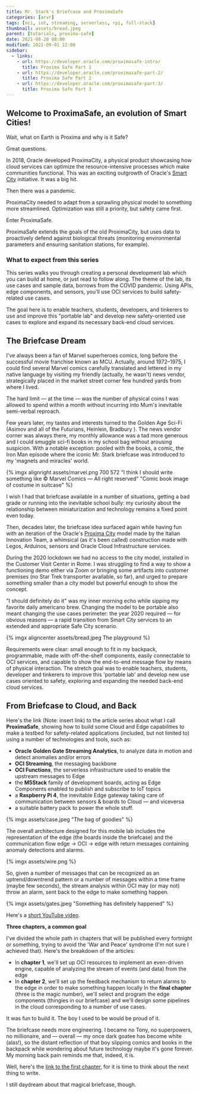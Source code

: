 ```yaml
---
title: Mr. Stark's Briefcase and ProximaSafe
categories: [arvr]
tags: [oci, iot, streaming, serverless, rpi, full-stack]
thumbnail: assets/bread.jpeg
parent: [tutorials, proxima-safe]
date: 2021-08-20 08:00
modified: 2021-09-01 12:00
sidebar:
  - links:
    - url: https://developer.oracle.com/proximasafe-intro/
      title: Proxima Safe Part 1
    - url: https://developer.oracle.com/proximasafe-part-2/
      title: Proxima Safe Part 2
    - url: https://developer.oracle.com/proximasafe-part-3/
      title: Proxima Safe Part 3
---
```


## Welcome to ProximaSafe, an evolution of Smart Cities!

Wait, what on Earth is Proxima and why is it Safe? 

Great questions. 

In 2018, Oracle developed ProximaCity, a physical product showcasing how cloud services can optimize the resource-intensive processes which make communities functional. This was an exciting outgrowth of Oracle's [Smart City](https://www.oracle.com/industries/public-sector/smart-cities/) initiative. It was a big hit.

Then there was a pandemic. 

ProximaCity needed to adapt from a sprawling physical model to something more streamlined. Optimization was still a priority, but safety came first. 

Enter ProximaSafe. 

ProximaSafe extends the goals of the old ProximaCity, but uses data to proactively defend against biological threats (monitoring environmental parameters and ensuring sanitation stations, for example).

### What to expect from this series

This series walks you through creating a personal development lab which you can build at home, or just read to follow along. The theme of the lab, its use cases and sample data, borrows from the COVID pandemic. Using APIs, edge components, and sensors, you'll use OCI services to build safety-related use cases.

The goal here is to enable teachers, students, developers, and tinkerers to use and improve this "portable lab" and develop new safety-oriented use cases to explore and expand its necessary back-end cloud services.

## The Briefcase Dream

I've always been a fan of Marvel superheroes comics, long before the successful movie franchise known as MCU. Actually, around 1972–1975, I could find several Marvel comics carefully translated and lettered in my native language by visiting my friendly (actually, he wasn't) news vendor, strategically placed in the market street corner few hundred yards from where I lived.

The hard limit — at the time — was the number of physical coins I was allowed to spend within a month without incurring into Mum's inevitable semi-verbal reproach.

Few years later, my tastes and interests turned to the Golden Age Sci-Fi (Asimov and all of the Futurians, Heinlein, Bradbury ). The news vendor corner was always there, my monthly allowance was a tad more generous and I could smuggle sci-fi books in my school bag without arousing suspicion. With a notable exception: pooled with the books, a comic, the Iron Man episode where the iconic Mr. Stark briefcase was introduced to my 'magnets and miracles' world.

{% imgx alignright assets/marvel.png 700 572 "I think I should write something like © Marvel Comics — All right reserved" "Comic book image of costume in suitcase" %}

I wish I had that briefcase available in a number of situations, getting a bad grade or running into the inevitable school bully: my curiosity about the relationship between miniaturization and technology remains a fixed point even today.

Then, decades later, the briefcase idea surfaced again while having fun with an iteration of the Oracle's [Proxima City](https://www.youtube.com/watch?v=aJUSEEagm8Q) model made by the Italian Innovation Team, a whimsical (as it's been called) construction made with Legos, Arduinos, sensors and Oracle Cloud Infrastructure services.

During the 2020 lockdown we had no access to the city model, installed in the Customer Visit Center in Rome. I was struggling to find a way to show a functioning demo either via Zoom or bringing some artifacts into customer premises (no Star Trek transporter available, so far), and urged to prepare something smaller than a city model but powerful enough to show the concept.

"I should definitely do it" was my inner morning echo while sipping my favorite daily americano brew. Changing the model to be portable also meant changing the use cases perimeter: the year 2020 required — for obvious reasons — a rapid transition from Smart City services to an extended and appropriate Safe City scenario.

{% imgx aligncenter assets/bread.jpeg The playground %}

Requirements were clear: small enough to fit in my backpack, programmable, made with off-the-shelf components, easily connectable to OCI services, and capable to show the end-to-end message flow by means of physical interaction. The stretch goal was to enable teachers, students, developer and tinkerers to improve this 'portable lab' and develop new use cases oriented to safety, exploring and expanding the needed back-end cloud services.

## From Briefcase to Cloud, and Back

Here's the link (Note: insert link) to the article series about what I call **ProximaSafe**, showing how to build some Cloud and Edge capabilities to make a testbed for safety-related applications (included, but not limited to) using a number of technologies and tools, such as:

- **Oracle Golden Gate Streaming Analytics**, to analyze data in motion and detect anomalies and/or errors
- **OCI Streaming**, the messaging backbone
- **OCI Functions**, the serverless infrastructure used to enable the upstream messages to Edge
- the **M5Stack** family of development boards, acting as Edge Components enabled to publish and subscribe to IoT topics
- a **Raspberry Pi 4**, the inevitable Edge gateway taking care of communication between sensors & boards to Cloud — and viceversa
- a suitable battery pack to power the whole stuff.

{% imgx assets/case.jpeg "The bag of goodies" %}

The overall architecture designed for this mobile lab includes the representation of the edge (the boards inside the briefcase) and the communication flow edge -> OCI -> edge with return messages containing anomaly detections and alarms.

{% imgx assets/wire.png %}

So, given a number of messages that can be recognized as an uptrend/downtrend pattern or a number of messages within a time frame (maybe few seconds), the stream analysis within OCI may (or may not) throw an alarm, sent back to the edge to make something happen.

{% imgx assets/gates.jpeg "Something has definitely happened" %}

Here's a [short YouTube video](https://youtu.be/dw_odrtwAUk).

**Three chapters, a common goal**

I've divided the whole path in chapters that will be published every fortnight or something, trying to avoid the 'War and Peace' syndrome (I'm not sure I achieved that). Here's the breakdown of the articles:

- In **chapter 1**, we'll set up OCI resources to implement an even-driven engine, capable of analyzing the stream of events (and data) from the edge
- In **chapter 2**, we'll set up the feedback mechanism to return alarms to the edge in order to make something happen locally
In the **final chapter** (three is the magic number), we'll select and program the edge components (thingies in our briefcase) and we'll design some pipelines in the cloud corresponding to a number of use cases.


It was fun to build it. The boy I used to be would be proud of it.

The briefcase needs more engineering. I became no Tony, no superpowers, no millionaire, and — overall — my once dark goatee has become white (alas!), so the distant reflection of that boy slipping comics and books in the backpack while wondering about future technology maybe it's gone forever. My morning back pain reminds me that, indeed, it is.

Well, here's the [link to the first chapter](https://developer.oracle.com/proximasafe-intro/), for it is time to think about the next thing to write.

I still daydream about that magical briefcase, though.

